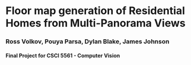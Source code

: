 # Floor map generation of Residential Homes from Multi-Panorama Views
### Ross Volkov, Pouya Parsa, Dylan Blake, James Johnson
#### Final Project for CSCI 5561 - Computer Vision